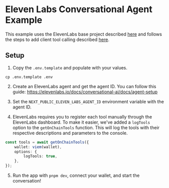 # Eleven Labs Conversational Agent Example

This example uses the ElevenLabs base project described [here](https://elevenlabs.io/docs/conversational-ai/guides/conversational-ai-guide-nextjs) and follows the steps to add client tool calling described [here](https://elevenlabs.io/docs/conversational-ai/customization/client-tools).

## Setup

1. Copy the `.env.template` and populate with your values.

```
cp .env.template .env
```

2. Create an ElevenLabs agent and get the agent ID. You can follow this guide: https://elevenlabs.io/docs/conversational-ai/docs/agent-setup

3. Set the `NEXT_PUBLIC_ELEVEN_LABS_AGENT_ID` environment variable with the agent ID.

4. ElevenLabs requires you to register each tool manually through the ElevenLabs dashboard. To make it easier, we've added a `logTools` option to the `getOnChainTools` function. This will log the tools with their respective descriptions and parameters to the console.

```typescript
const tools = await getOnChainTools({
    wallet: viem(wallet),
    options: {
        logTools: true,
    },
});
```

5. Run the app with `pnpm dev`, connect your wallet, and start the conversation!
